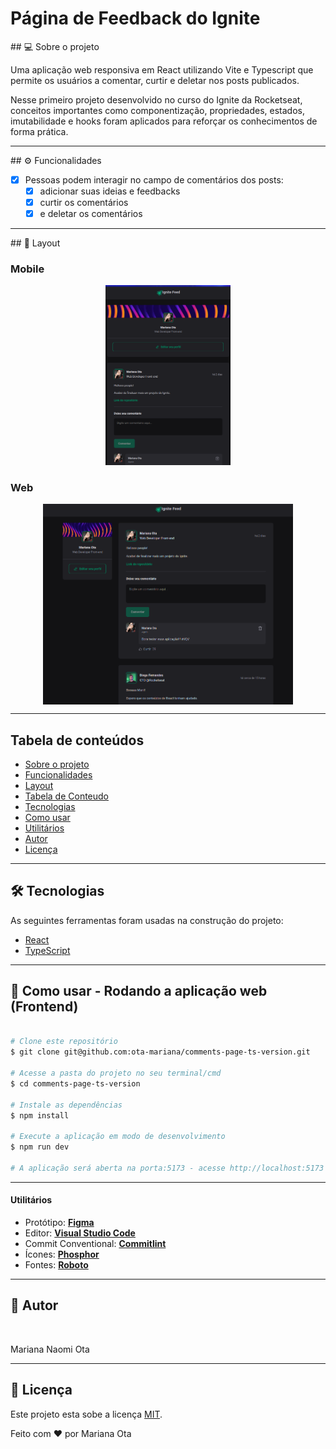 # Página de Feedback do Ignite

<div id='sobre-o-projeto'/>
## 💻 Sobre o projeto 

Uma aplicação web responsiva em React utilizando Vite e Typescript que permite os usuários a comentar, curtir e deletar nos posts publicados.

Nesse primeiro projeto desenvolvido no curso do Ignite da Rocketseat, conceitos importantes como componentização, propriedades, estados, imutabilidade e hooks foram aplicados para reforçar os conhecimentos de forma prática.

---

<div id='funcionalidades'/>
## ⚙️ Funcionalidades 

- [x] Pessoas podem interagir no campo de comentários dos posts:
  - [x] adicionar suas ideias e feedbacks
  - [x] curtir os comentários
  - [x] e deletar os comentários

---

<div id='layout'/>
## 🎨 Layout 

### Mobile

<p align="center">
  <img alt="IgniteClass" title="#IgniteClass" src="./public/comment-page-result-responsive.png" width="200px">
</p>

### Web

<p align="center" style="display: flex; align-items: flex-start; justify-content: center;">
  <img alt="IgniteClass" title="#IgniteClass" src="./public/comment-page-result-final.png" width="400px">
</p>

---

## Tabela de conteúdos

<!--ts-->
   * [Sobre o projeto](#sobre-o-projeto)
   * [Funcionalidades](#funcionalidades)
   * [Layout](#layout)
   * [Tabela de Conteudo](#tabela-de-conteudo)
   * [Tecnologias](#tecnologias)
   * [Como usar](#como-usar)
   * [Utilitários](#utilitarios)
   * [Autor](#autor)
   * [Licença](#licenca)
<!--te-->

---

## 🛠 Tecnologias
<div id='tecnologias'/> 

As seguintes ferramentas foram usadas na construção do projeto:

- [React](https://pt-br.reactjs.org/)
- [TypeScript](https://www.typescriptlang.org/)

---

## 🧭 Como usar - Rodando a aplicação web (Frontend)
<div id='como-usar'/> 

```bash

# Clone este repositório
$ git clone git@github.com:ota-mariana/comments-page-ts-version.git

# Acesse a pasta do projeto no seu terminal/cmd
$ cd comments-page-ts-version

# Instale as dependências
$ npm install

# Execute a aplicação em modo de desenvolvimento
$ npm run dev

# A aplicação será aberta na porta:5173 - acesse http://localhost:5173

```

---


#### Utilitários
<div id='utilitarios'/> 

-   Protótipo:  **[Figma](https://www.figma.com/community/file/1113573231685349036)**
-   Editor:  **[Visual Studio Code](https://code.visualstudio.com/)**
-   Commit Conventional:  **[Commitlint](https://github.com/conventional-changelog/commitlint)**
-   Ícones:  **[Phosphor](https://phosphoricons.com/)**
-   Fontes:  **[Roboto](https://fonts.google.com/specimen/Roboto)**

---

## 🦸 Autor
<div id='autor'/> 

<img style="border-radius: 50%;" src="https://github.com/ota-mariana.png" width="100px;" alt=""/>
<br />
<p>Mariana Naomi Ota</p>

---

## 📝 Licença
<div id='licenca'/> 

Este projeto esta sobe a licença [MIT](./LICENSE).

Feito com ❤️ por Mariana Ota 
